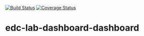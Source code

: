 [![Build Status](https://travis-ci.org/clinicedc/edc-lab-dashboard.svg?branch=develop)](https://travis-ci.org/clinicedc/edc-lab-dashboard) [![Coverage Status](https://coveralls.io/repos/github/clinicedc/edc-lab-dashboard/badge.svg?branch=develop)](https://coveralls.io/github/clinicedc/edc-lab-dashboard?branch=develop)

# edc-lab-dashboard-dashboard
